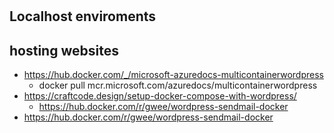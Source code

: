 #

## Localhost enviroments

## hosting websites

- https://hub.docker.com/_/microsoft-azuredocs-multicontainerwordpress
  - docker pull mcr.microsoft.com/azuredocs/multicontainerwordpress
- https://craftcode.design/setup-docker-compose-with-wordpress/
  - https://hub.docker.com/r/gwee/wordpress-sendmail-docker
- https://hub.docker.com/r/gwee/wordpress-sendmail-docker
